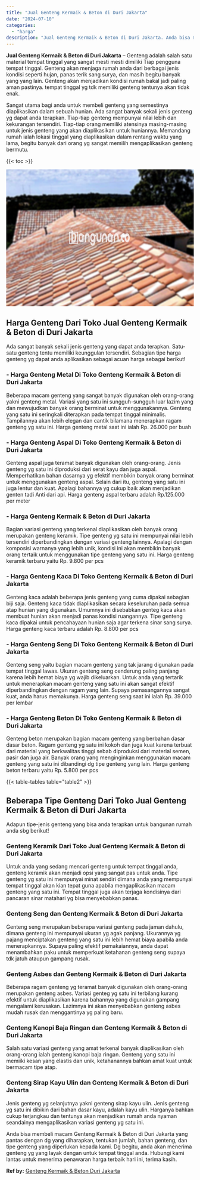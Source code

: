 ```yaml
---
title: "Jual Genteng Kermaik & Beton di Duri Jakarta"
date: "2024-07-10"
categories: 
  - "harga"
description: "Jual Genteng Kermaik & Beton di Duri Jakarta. Anda bisa membeli macam Genteng Kermaik & Beton di Duri Jakarta yang pantas dengan dg yang diharapkan, tentukan..."
---
```


**Jual Genteng Kermaik & Beton di Duri Jakarta** – Genteng adalah salah satu material tempat tinggal yang sangat mesti mesti dimiliki Tiap pengguna tempat tinggal. Genteng akan menjaga rumah anda dari berbagai jenis kondisi seperti hujan, panas terik sang surya, dan masih begitu banyak yang yang lain. Genteng akan menjadikan kondisi rumah bakal jadi paling aman pastinya. tempat tinggal yg tdk memiliki genteng tentunya akan tidak enak.

Sangat utama bagi anda untuk membeli genteng yang semestinya diaplikasikan dalam sebuah hunian. Ada sangat banyak sekali jenis genteng yg dapat anda terapkan. Tiap-tiap genteng mempunyai nilai lebih dan kekurangan tersendiri. Tiap-tiap orang memiliki atensinya masing-masing untuk jenis genteng yang akan diaplikasikan untuk huniannya. Memandang rumah ialah lokasi tinggal yang diaplikasikan dalam rentang waktu yang lama, begitu banyak dari orang yg sangat memilih mengaplikasikan genteng bermutu.

{{< toc >}}

![Jual Genteng Kermaik & Beton di Duri Jakarta](/images/genteng-minimalis-murah04.png)

## Harga Genteng Dari Toko Jual Genteng Kermaik & Beton di Duri Jakarta

Ada sangat banyak sekali jenis genteng yang dapat anda terapkan. Satu-satu genteng tentu memiliki keunggulan tersendiri. Sebagian tipe harga genteng yg dapat anda aplikasikan sebagai acuan harga sebagai berikut!

### \- Harga Genteng Metal Di Toko Genteng Kermaik & Beton di Duri Jakarta

Beberapa macam genteng yang sangat banyak digunakan oleh orang-orang yakni genteng metal. Variasi yang satu ini sungguh-sungguh luar lazim yang dan mewujudkan banyak orang berminat untuk menggunakannya. Genteng yang satu ini seringkali diterapkan pada tempat tinggal minimalis. Tampilannya akan lebih elegan dan cantik bilamana menerapkan ragam genteng yg satu ini. Harga genteng metal saat ini ialah Rp. 26.000 per buah

### \- Harga Genteng Aspal Di Toko Genteng Kermaik & Beton di Duri Jakarta

Genteng aspal juga teramat banyak digunakan oleh orang-orang. Jenis genteng yg satu ini diproduksi dari serat kayu dan juga aspal. Memperhatikan bahan dasarnya yg efektif membikin banyak orang berminat untuk menggunakan genteng aspal. Selain dari itu, genteng yang satu ini juga lentur dan kuat. Apalagi bahannya yg cukup baik akan menjadikan genten tadi Anti dari api. Harga genteng aspal terbaru adalah Rp.125.000 per meter

### \- Harga Genteng Kermaik & Beton di Duri Jakarta

Bagian variasi genteng yang terkenal diaplikasikan oleh banyak orang merupakan genteng keramik. Tipe genteng yg satu ini mempunyai nilai lebih tersendiri diperbandingkan dengan variasi genteng lainnya. Apalagi dengan komposisi warnanya yang lebih unik, kondisi ini akan membikin banyak orang tertaik untuk menggunakan tipe genteng yang satu ini. Harga genteng keramik terbaru yaitu Rp. 9.800 per pcs

### \- Harga Genteng Kaca Di Toko Genteng Kermaik & Beton di Duri Jakarta

Genteng kaca adalah beberapa jenis genteng yang cuma dipakai sebagian biji saja. Genteng kaca tidak diaplikasikan secara keseluruhan pada semua atap hunian yang digunakan. Umumnya ini disebabkan genteg kaca akan membuat hunian akan menjadi panas kondisi ruangannya. Tipe genteng kaca dipakai untuk pencahayaan hunian saja agar terkena sinar sang surya. Harga genteng kaca terbaru adalah Rp. 8.800 per pcs

### \- Harga Genteng Seng Di Toko Genteng Kermaik & Beton di Duri Jakarta

Genteng seng yaitu bagian macam genteng yang tak jarang digunakan pada tempat tinggal lawas. Ukuran genteng seng cenderung paling panjang karena lebih hemat biaya yg wajib dikeluarkan. Untuk anda yang tertarik untuk menerapkan macam genteng yang satu ini akan sangat efektif diperbandingkan dengan ragam yang lain. Supaya pemasangannya sangat kuat, anda harus memakunya. Harga genteng seng saat ini ialah Rp. 39.000 per lembar

### \- Harga Genteng Beton Di Toko Genteng Kermaik & Beton di Duri Jakarta

Genteng beton merupakan bagian macam genteng yang berbahan dasar dasar beton. Ragam genteng yg satu ini kokoh dan juga kuat karena terbuat dari material yang berkwalitas tinggi sebab diproduksi dari material semen, pasir dan juga air. Banyak orang yang menginginkan menggunakan macam genteng yang satu ini dibandingi dg tipe genteng yang lain. Harga genteng beton terbaru yaitu Rp. 5.800 per pcs

{{< table-tables table="table2" >}}

## Beberapa Tipe Genteng Dari Toko Jual Genteng Kermaik & Beton di Duri Jakarta

Adapun tipe-jenis genteng yang bisa anda terapkan untuk bangunan rumah anda sbg berikut!

### Genteng Keramik Dari Toko Jual Genteng Kermaik & Beton di Duri Jakarta

Untuk anda yang sedang mencari genteng untuk tempat tinggal anda, genteng keramik akan menjadi opsi yang sangat pas untuk anda. Tipe genteng yg satu ini mempunyai minat sendiri dimana anda yang mempunyai tempat tinggal akan kian tepat guna apabila mengaplikasikan macam genteng yang satu ini. Tempat tinggal juga akan terjaga kondisinya dari pancaran sinar matahari yg bisa menyebabkan panas.

### Genteng Seng dan Genteng Kermaik & Beton di Duri Jakarta

Genteng seng merupakan beberapa variasi genteng pada jaman dahulu, dimana genteng ini mempunyai ukuran yg agak panjang. Ukurannya yg pajang menciptakan genteng yang satu ini lebih hemat biaya apabila anda menerapkannya. Supaya paling efektif pemakaiannya, anda dapat menambahkan paku untuk memperkuat ketahanan genteng seng supaya tdk jatuh ataupun gampang rusak.

### Genteng Asbes dan Genteng Kermaik & Beton di Duri Jakarta

Beberapa ragam genteng yg teramat banyak digunakan oleh orang-orang merupakan genteng asbes. Variasi genteg yg satu ini terbilang kurang efektif untuk diaplikasikan karena bahannya yang digunakan gampang mengalami kerusakan. Lazimnya ini akan menyebabkan genteng asbes mudah rusak dan menggantinya yg paling baru.

### Genteng Kanopi Baja Ringan dan Genteng Kermaik & Beton di Duri Jakarta

Salah satu variasi genteng yang amat terkenal banyak diaplikasikan oleh orang-orang ialah genteng kanopi baja ringan. Genteng yang satu ini memiiki kesan yang elastis dan unik, ketahanannya bahkan amat kuat untuk bermacam tipe atap.

### Genteng Sirap Kayu Ulin dan Genteng Kermaik & Beton di Duri Jakarta

Jenis genteng yg selanjutnya yakni genteng sirap kayu ulin. Jenis genteng yg satu ini dibikin dari bahan dasar kayu, adalah kayu ulin. Harganya bahkan cukup terjangkau dan tentunya akan menjadikan rumah anda nyaman seandainya mengaplikasikan variasi genteng yg satu ini.

Anda bisa membeli macam Genteng Kermaik & Beton di Duri Jakarta yang pantas dengan dg yang diharapkan, tentukan jumlah, bahan genteng, dan tipe genteng yang diperlukan kepada kami. Dg begitu, anda akan menerima genteng yg yang layak dengan untuk tempat tinggal anda. Hubungi kami lantas untuk menerima penawaran harga terbaik hari ini, terima kasih.

**Ref by:**  [Genteng Kermaik & Beton  Duri Jakarta](https://id.wikipedia.org/wiki/Genteng)
